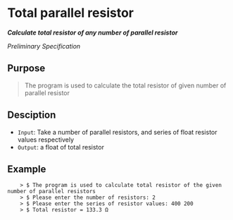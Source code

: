 
# Total parallel resistor

***Calculate total resistor of any number of parallel resistor***

*Preliminary Specification*

## Purpose
> The program is used to calculate the total resistor of 
given number of parallel resistor

## Desciption
- `Input`: Take a number of parallel resistors, and series of float resistor values respectively
- `Output`: a float of total resistor

## Example
```
	> $ The program is used to calculate total resistor of the given number of parallel resistors
	> $ Please enter the number of resistors: 2
	> $ Please enter the series of resistor values: 400 200
	> $ Total resistor = 133.3 Ω
```